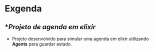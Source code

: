 # Exgenda

## **Projeto de agenda em elixir*


- Projeto desenvolvido para simular uma agenda em elixir utilizando **Agents** para guardar estado.
